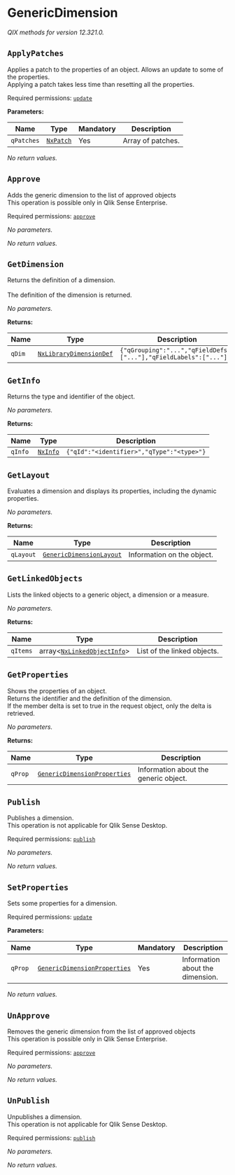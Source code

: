
<!-- markdownlint-disable -->
<!-- proselint-disable -->
# GenericDimension

_QIX methods for version 12.321.0._

## `ApplyPatches`

Applies a patch to the properties of an object. Allows an update to some of the properties.<br>Applying a patch takes less time than resetting all the properties.

Required permissions: [`update`](https://core.qlik.com/services/qix-engine/access-control/#actions)

**Parameters:**

| Name | Type | Mandatory | Description |
| ---- | ---- | --------- | ----------- |
| `qPatches` | [`NxPatch`](./definitions.md#nxpatch) | Yes | Array of patches. |

_No return values._

## `Approve`

Adds the generic dimension to the list of approved objects<br>This operation is possible only in Qlik Sense Enterprise.

Required permissions: [`approve`](https://core.qlik.com/services/qix-engine/access-control/#actions)

_No parameters._

_No return values._

## `GetDimension`

Returns the definition of a dimension.<br><br>The definition of the dimension is returned.


_No parameters._

**Returns:**

| Name | Type | Description |
| ---- | ---- | ----------- |
| `qDim` | [`NxLibraryDimensionDef`](./definitions.md#nxlibrarydimensiondef) | `{"qGrouping":"...","qFieldDefs":["..."],"qFieldLabels":["..."]}` |

## `GetInfo`

Returns the type and identifier of the object.


_No parameters._

**Returns:**

| Name | Type | Description |
| ---- | ---- | ----------- |
| `qInfo` | [`NxInfo`](./definitions.md#nxinfo) | `{"qId":"<identifier>","qType":"<type>"}` |

## `GetLayout`

Evaluates a dimension and displays its properties, including the dynamic properties.


_No parameters._

**Returns:**

| Name | Type | Description |
| ---- | ---- | ----------- |
| `qLayout` | [`GenericDimensionLayout`](./definitions.md#genericdimensionlayout) | Information on the object. |

## `GetLinkedObjects`

Lists the linked objects to a generic object, a dimension or a measure.


_No parameters._

**Returns:**

| Name | Type | Description |
| ---- | ---- | ----------- |
| `qItems` | array&lt;[`NxLinkedObjectInfo`](./definitions.md#nxlinkedobjectinfo)> | List of the linked objects. |

## `GetProperties`

Shows the properties of an object.<br>Returns the identifier and the definition of the dimension.<br>If the member delta is set to true in the request object, only the delta is retrieved.


_No parameters._

**Returns:**

| Name | Type | Description |
| ---- | ---- | ----------- |
| `qProp` | [`GenericDimensionProperties`](./definitions.md#genericdimensionproperties) | Information about the generic object. |

## `Publish`

Publishes a dimension.<br>This operation is not applicable for Qlik Sense Desktop.

Required permissions: [`publish`](https://core.qlik.com/services/qix-engine/access-control/#actions)

_No parameters._

_No return values._

## `SetProperties`

Sets some properties for a dimension.

Required permissions: [`update`](https://core.qlik.com/services/qix-engine/access-control/#actions)

**Parameters:**

| Name | Type | Mandatory | Description |
| ---- | ---- | --------- | ----------- |
| `qProp` | [`GenericDimensionProperties`](./definitions.md#genericdimensionproperties) | Yes | Information about the dimension. |

_No return values._

## `UnApprove`

Removes the generic dimension from the list of approved objects<br>This operation is possible only in Qlik Sense Enterprise.

Required permissions: [`approve`](https://core.qlik.com/services/qix-engine/access-control/#actions)

_No parameters._

_No return values._

## `UnPublish`

Unpublishes a dimension.<br>This operation is not applicable for Qlik Sense Desktop.

Required permissions: [`publish`](https://core.qlik.com/services/qix-engine/access-control/#actions)

_No parameters._

_No return values._
